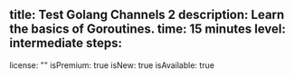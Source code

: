title: Test Golang Channels 2
description: Learn the basics of Goroutines.
time: 15 minutes
level: intermediate
steps:
-
license: ""
isPremium: true
isNew: true
isAvailable: true
